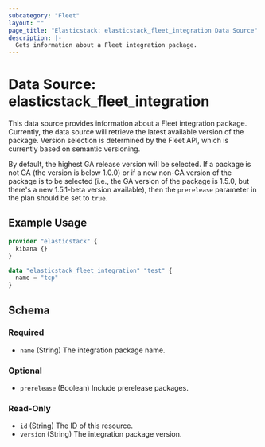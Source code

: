 ```yaml
---
subcategory: "Fleet"
layout: ""
page_title: "Elasticstack: elasticstack_fleet_integration Data Source"
description: |-
  Gets information about a Fleet integration package.
---
```


# Data Source: elasticstack_fleet_integration

This data source provides information about a Fleet integration package. Currently,
the data source will retrieve the latest available version of the package. Version
selection is determined by the Fleet API, which is currently based on semantic
versioning.

By default, the highest GA release version will be selected. If a
package is not GA (the version is below 1.0.0) or if a new non-GA version of the
package is to be selected (i.e., the GA version of the package is 1.5.0, but there's
a new 1.5.1-beta version available), then the `prerelease` parameter in the plan
should be set to `true`.

## Example Usage

```terraform
provider "elasticstack" {
  kibana {}
}

data "elasticstack_fleet_integration" "test" {
  name = "tcp"
}
```

<!-- schema generated by tfplugindocs -->
## Schema

### Required

- `name` (String) The integration package name.

### Optional

- `prerelease` (Boolean) Include prerelease packages.

### Read-Only

- `id` (String) The ID of this resource.
- `version` (String) The integration package version.

